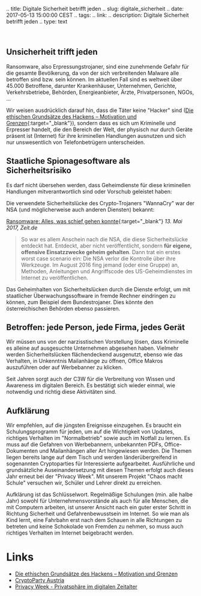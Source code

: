 .. title: Digitale Sicherheit betrifft jeden
.. slug: digitale_sicherheit
.. date: 2017-05-13 15:00:00 CEST
.. tags:
.. link:
.. description: Digitale Sicherheit betrifft jeden
.. type: text

&nbsp;

## Unsicherheit trifft jeden

Ransomware, also Erpressungstrojaner, sind eine zunehmende Gefahr für die 
gesamte Bevölkerung, da von der sich verbreitenden Malware alle betroffen 
sind bzw. sein können. Im aktuellen Fall sind es weltweit über 45.000 Betroffene, 
darunter Krankenhäuser, Unternehmen, Gerichte, Verkehrsbetriebe, Behörden, 
Energieanbieter, Ärzte, Privatpersonen, NGOs, ...

Wir weisen ausdrücklich darauf hin, dass die Täter keine "Hacker" sind 
([Die ethischen Grundsätze des Hackens – Motivation und Grenzen](https://www.ccc.de/de/hackerethik){:target="_blank"}), 
sondern dass es sich um Kriminelle und Erpresser handelt, die den 
Bereich der Welt, der physisch nur durch Geräte präsent ist (Internet) 
für ihre kriminellen Handlungen ausnutzen und sich nur unswesentlich von 
Telefonbetrügern unterscheiden.

<!-- TEASER_END -->


## Staatliche Spionagesoftware als Sicherheitsrisiko

Es darf nicht übersehen werden, dass Geheimdienste für diese kriminellen 
Handlungen mitverantwortlich sind oder Vorschub geleistet haben:

Die verwendete Sicherheitslücke des Crypto-Trojaners "WannaCry" war 
der NSA (und möglicherweise auch anderen Diensten) bekannt: 

[Ransomware: Alles, was schief gehen konnte](http://www.zeit.de/amp/digital/internet/2017-05/ransomware-wannacry-weltweit-nsa-microsoft){:target="_blank"} *13. Mai 2017, Zeit.de*
> So war es allem Anschein nach die NSA, die diese Sicherheitslücke entdeckt hat. 
> Entdeckt, aber nicht veröffentlicht, sondern **für eigene, offensive 
> Einsatzzwecke geheim gehalten**. Dann trat ein erstes worst case scenario ein: 
> Die NSA verlor die Kontrolle über ihre Werkzeuge. Im August 2016 fing jemand 
> (oder eine Gruppe) an, Methoden, Anleitungen und Angriffscode des 
> US-Geheimdienstes im Internet zu veröffentlichen.


Das Geheimhalten von Sicherheitslücken durch die Dienste erfolgt, um mit staatlicher Überwachungssoftware in fremde Rechner eindringen zu können, zum Beispiel dem Bundestrojaner. Dies könnte den österreichischen Behörden ebenso passieren.


## Betroffen: jede Person, jede Firma, jedes Gerät

Wir müssen uns von der narzisstischen Vorstellung lösen, dass Kriminelle es alleine auf ausgesuchte Unternehmen abgesehen haben. Vielmehr werden Sicherheitslücken flächendeckend ausgenutzt, ebenso wie das Verhalten, in Unkenntnis Mailanhänge zu öffnen, Office Makros auszuführen oder auf Werbebanner zu klicken.

Seit Jahren sorgt auch der C3W für die Verbreitung von Wissen und Awareness im digitalen Bereich. Es bestätigt sich wieder einmal, wie notwendig und richtig diese Aktivitäten sind.


## Aufklärung

Wir empfehlen, auf die jüngsten Ereignisse einzugehen. Es braucht ein Schulungsprogramm für jeden, um auf die Wichtigkeit von Updates, richtiges Verhalten im "Normalbetrieb" sowie auch im Notfall zu lernen. Es muss auf die Gefahren von Werbebannern, unbekannten PDFs, Office-Dokumenten und Mailanhängen aller Art hingewiesen werden. Die Themen liegen bereits lange auf dem Tisch und werden länderübergreifend in sogenannten Cryptoparties für Interessierte aufgearbeitet. Ausführliche und grundsätzliche Auseinandersetzung mit diesen Themen erfolgt auch dieses Jahr erneut bei der "Privacy Week". Mit unserem Projekt "Chaos macht Schule" versuchen wir, Schüler und Lehrer direkt zu erreichen.

Aufklärung ist das Schlüsselwort. Regelmäßige Schulungen (min. alle halbe Jahr) sowohl für Unternehmensvorstände als auch für alle Menschen, die mit Computern arbeiten, ist unserer Ansicht nach ein guter erster Schritt in Richtung Sicherheit und Gefahrenbewusstsein im Internet. So wie man als Kind lernt, eine Fahrbahn erst nach dem Schauen in alle Richtungen zu betreten und keine Schokolade von Fremden zu nehmen, so muss auch richtiges Verhalten im Internet beigebracht werden.


# Links
* [Die ethischen Grundsätze des Hackens – Motivation und Grenzen](https://www.ccc.de/de/hackerethik)
* [CryptoParty Austria](https://cryptoparty.at/)
* [Privacy Week - Privatsphäre im digitalen Zeitalter](https://privacyweek.at)
